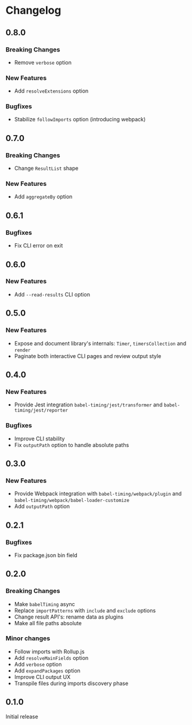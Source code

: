 # Changelog

## 0.8.0

### Breaking Changes

- Remove `verbose` option

### New Features

- Add `resolveExtensions` option

### Bugfixes

- Stabilize `followImports` option (introducing webpack)

## 0.7.0

### Breaking Changes

- Change `ResultList` shape

### New Features

- Add `aggregateBy` option

## 0.6.1

### Bugfixes

- Fix CLI error on exit

## 0.6.0

### New Features

- Add `--read-results` CLI option

## 0.5.0

### New Features

- Expose and document library's internals: `Timer`, `timersCollection` and `render`
- Paginate both interactive CLI pages and review output style

## 0.4.0

### New Features

- Provide Jest integration `babel-timing/jest/transformer` and `babel-timing/jest/reporter`

### Bugfixes

- Improve CLI stability
- Fix `outputPath` option to handle absolute paths

## 0.3.0

### New Features

- Provide Webpack integration with `babel-timing/webpack/plugin` and `babel-timing/webpack/babel-loader-customize`
- Add `outputPath` option

## 0.2.1

### Bugfixes

- Fix package.json bin field

## 0.2.0

### Breaking Changes

- Make `babelTiming` async
- Replace `importPatterns` with `include` and `exclude` options
- Change result API's: rename data as plugins
- Make all file paths absolute

### Minor changes

- Follow imports with Rollup.js
- Add `resolveMainFields` option
- Add `verbose` option
- Add `expandPackages` option
- Improve CLI output UX
- Transpile files during imports discovery phase

## 0.1.0

Initial release
